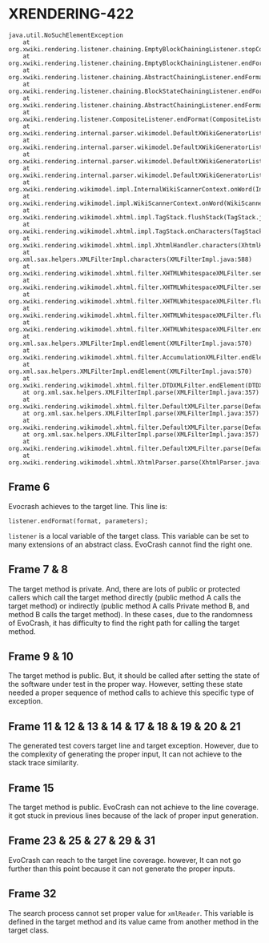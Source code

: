 # XRENDERING-422
```
java.util.NoSuchElementException
	at org.xwiki.rendering.listener.chaining.EmptyBlockChainingListener.stopContainerBlock(EmptyBlockChainingListener.java:458)
	at org.xwiki.rendering.listener.chaining.EmptyBlockChainingListener.endFormat(EmptyBlockChainingListener.java:263)
	at org.xwiki.rendering.listener.chaining.AbstractChainingListener.endFormat(AbstractChainingListener.java:290)
	at org.xwiki.rendering.listener.chaining.BlockStateChainingListener.endFormat(BlockStateChainingListener.java:439)
	at org.xwiki.rendering.listener.chaining.AbstractChainingListener.endFormat(AbstractChainingListener.java:290)
	at org.xwiki.rendering.listener.CompositeListener.endFormat(CompositeListener.java:253)
	at org.xwiki.rendering.internal.parser.wikimodel.DefaultXWikiGeneratorListener.flushFormat(DefaultXWikiGeneratorListener.java:325)
	at org.xwiki.rendering.internal.parser.wikimodel.DefaultXWikiGeneratorListener.flushFormat(DefaultXWikiGeneratorListener.java:273)
	at org.xwiki.rendering.internal.parser.wikimodel.DefaultXWikiGeneratorListener.flushFormat(DefaultXWikiGeneratorListener.java:267)
	at org.xwiki.rendering.internal.parser.wikimodel.DefaultXWikiGeneratorListener.onWord(DefaultXWikiGeneratorListener.java:906)
	at org.xwiki.rendering.wikimodel.impl.InternalWikiScannerContext.onWord(InternalWikiScannerContext.java:1147)
	at org.xwiki.rendering.wikimodel.impl.WikiScannerContext.onWord(WikiScannerContext.java:597)
	at org.xwiki.rendering.wikimodel.xhtml.impl.TagStack.flushStack(TagStack.java:204)
	at org.xwiki.rendering.wikimodel.xhtml.impl.TagStack.onCharacters(TagStack.java:227)
	at org.xwiki.rendering.wikimodel.xhtml.impl.XhtmlHandler.characters(XhtmlHandler.java:180)
	at org.xml.sax.helpers.XMLFilterImpl.characters(XMLFilterImpl.java:588)
	at org.xwiki.rendering.wikimodel.xhtml.filter.XHTMLWhitespaceXMLFilter.sendCharacters(XHTMLWhitespaceXMLFilter.java:487)
	at org.xwiki.rendering.wikimodel.xhtml.filter.XHTMLWhitespaceXMLFilter.sendCharacters(XHTMLWhitespaceXMLFilter.java:480)
	at org.xwiki.rendering.wikimodel.xhtml.filter.XHTMLWhitespaceXMLFilter.flushContent(XHTMLWhitespaceXMLFilter.java:357)
	at org.xwiki.rendering.wikimodel.xhtml.filter.XHTMLWhitespaceXMLFilter.flushContent(XHTMLWhitespaceXMLFilter.java:335)
	at org.xwiki.rendering.wikimodel.xhtml.filter.XHTMLWhitespaceXMLFilter.endElement(XHTMLWhitespaceXMLFilter.java:200)
	at org.xml.sax.helpers.XMLFilterImpl.endElement(XMLFilterImpl.java:570)
	at org.xwiki.rendering.wikimodel.xhtml.filter.AccumulationXMLFilter.endElement(AccumulationXMLFilter.java:86)
	at org.xml.sax.helpers.XMLFilterImpl.endElement(XMLFilterImpl.java:570)
	at org.xwiki.rendering.wikimodel.xhtml.filter.DTDXMLFilter.endElement(DTDXMLFilter.java:86)
	at org.xml.sax.helpers.XMLFilterImpl.parse(XMLFilterImpl.java:357)
	at org.xwiki.rendering.wikimodel.xhtml.filter.DefaultXMLFilter.parse(DefaultXMLFilter.java:58)
	at org.xml.sax.helpers.XMLFilterImpl.parse(XMLFilterImpl.java:357)
	at org.xwiki.rendering.wikimodel.xhtml.filter.DefaultXMLFilter.parse(DefaultXMLFilter.java:58)
	at org.xml.sax.helpers.XMLFilterImpl.parse(XMLFilterImpl.java:357)
	at org.xwiki.rendering.wikimodel.xhtml.filter.DefaultXMLFilter.parse(DefaultXMLFilter.java:58)
	at org.xwiki.rendering.wikimodel.xhtml.XhtmlParser.parse(XhtmlParser.java:132)
```
## Frame 6
Evocrash achieves to the target line. This line is:
```
listener.endFormat(format, parameters);
```

`listener` is a local variable of the target class. This variable can be set to many extensions of an abstract class. EvoCrash cannot find the right one.

## Frame 7 & 8
The target method is private. And, there are lots of public or protected callers which call the target method directly (public method A calls the target method) or indirectly (public method A calls Private method B, and method B calls the target method). In these cases, due to the randomness of EvoCrash, it has difficulty to find the right path for calling the target method.


## Frame 9 & 10
The target method is public. But, it should be called after setting the state of the software under test in the proper way. However, setting these state needed a proper sequence of method calls to achieve this specific type of exception.


## Frame 11 & 12 & 13 & 14 & 17 & 18 & 19 & 20 & 21
The generated test covers target line and target exception. However, due to the complexity of generating the proper input, It can not achieve to the stack trace similarity.

## Frame 15
The target method is public. EvoCrash can not achieve to the line coverage. it got stuck in previous lines because of the lack of proper input generation.

## Frame 23 & 25 & 27 & 29 & 31
EvoCrash can reach to the target line coverage. however, It can not go further than this point because it can not generate the proper inputs.

## Frame 32
The search process cannot set proper value for `xmlReader`. This variable is defined in the target method and its value came from another method in the target class.
